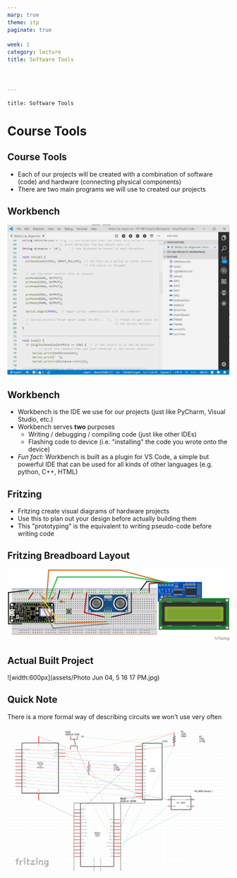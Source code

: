 ```yaml
---
marp: true
theme: itp
paginate: true

week: 1
category: lecture
title: Software Tools



---
```


```
title: Software Tools
```

<!-- headingDivider: 2 -->

# Course Tools

## Course Tools

- Each of our projects will be created with a combination of software (code) and hardware (connecting physical components)
- There are two main programs we will use to created our projects

## 

## Workbench

![width: 600px](assets/1565051874830.png)

## Workbench

- Workbench is the IDE we use for our projects (just like PyCharm, Visual Studio, etc.)
- Workbench serves **two** purposes
  - Writing / debugging / compiling code (just like other IDEs)
  - Flashing code to device (i.e. "installing" the code you wrote onto the device)
- *Fun fact:* Workbench is built as a plugin for VS Code, a simple but powerful IDE that can be used for all kinds of other languages (e.g. python, C++, HTML)

## Fritzing

- Fritzing create visual diagrams of hardware projects
- Use this to plan out your design before actually building them
- This "prototyping" is the equivalent to writing pseudo-code before writing code

## Fritzing Breadboard Layout

![width:500px](assets/TE5_range_finder_(Argon)_bb-1565052544681.png)

## Actual Built Project

![width:600px](assets/Photo Jun 04, 5 16 17 PM.jpg)

## Quick Note

There is a more formal way of describing circuits we won't use very often

![width:400px](assets/1565052726261.png)